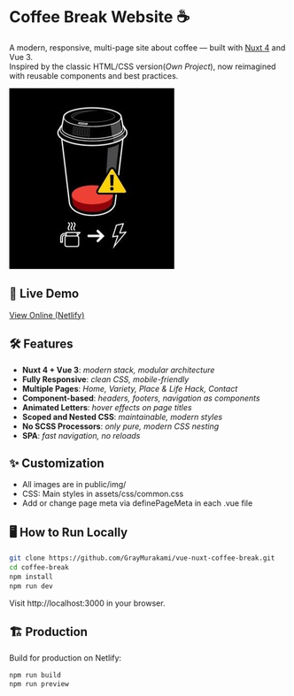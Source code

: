 # Coffee Break Website ☕️

A modern, responsive, multi-page site about coffee — built with [Nuxt 4](https://nuxt.com/) and Vue 3.  
Inspired by the classic HTML/CSS version(*Own Project*), now reimagined with reusable components and best practices.

![Coffee Break Screenshot](public/img/common/coffee_logo2.jpeg)

## 🚀 Live Demo

[View Online (Netlify)](https://coffee-break-bygray.netlify.app/)

## 🛠️ Features

- **Nuxt 4 + Vue 3**: *modern stack, modular architecture*
- **Fully Responsive**: *clean CSS, mobile-friendly*
- **Multiple Pages**: *Home, Variety, Place & Life Hack, Contact*
- **Component-based**: *headers, footers, navigation as components*
- **Animated Letters**: *hover effects on page titles*
- **Scoped and Nested CSS**: *maintainable, modern styles*
- **No SCSS Processors**: *only pure, modern CSS nesting*
- **SPA**: *fast navigation, no reloads*

## ✨ Customization

- All images are in public/img/
- CSS: Main styles in assets/css/common.css
- Add or change page meta via definePageMeta in each .vue file

## 🖥️ How to Run Locally

```bash
git clone https://github.com/GrayMurakami/vue-nuxt-coffee-break.git
cd coffee-break
npm install
npm run dev
```
Visit http://localhost:3000 in your browser.


## 🏗️ Production
Build for production on Netlify:

```bash
npm run build
npm run preview
